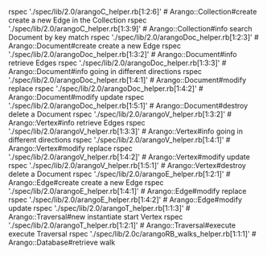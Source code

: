 rspec './spec/lib/2.0/arangoC_helper.rb[1:2:6]' # Arango::Collection#create create a new Edge in the Collection
rspec './spec/lib/2.0/arangoC_helper.rb[1:3:9]' # Arango::Collection#info search Document by key match
rspec './spec/lib/2.0/arangoDoc_helper.rb[1:2:3]' # Arango::Document#create create a new Edge
rspec './spec/lib/2.0/arangoDoc_helper.rb[1:3:2]' # Arango::Document#info retrieve Edges
rspec './spec/lib/2.0/arangoDoc_helper.rb[1:3:3]' # Arango::Document#info going in different directions
rspec './spec/lib/2.0/arangoDoc_helper.rb[1:4:1]' # Arango::Document#modify replace
rspec './spec/lib/2.0/arangoDoc_helper.rb[1:4:2]' # Arango::Document#modify update
rspec './spec/lib/2.0/arangoDoc_helper.rb[1:5:1]' # Arango::Document#destroy delete a Document
rspec './spec/lib/2.0/arangoV_helper.rb[1:3:2]' # Arango::Vertex#info retrieve Edges
rspec './spec/lib/2.0/arangoV_helper.rb[1:3:3]' # Arango::Vertex#info going in different directions
rspec './spec/lib/2.0/arangoV_helper.rb[1:4:1]' # Arango::Vertex#modify replace
rspec './spec/lib/2.0/arangoV_helper.rb[1:4:2]' # Arango::Vertex#modify update
rspec './spec/lib/2.0/arangoV_helper.rb[1:5:1]' # Arango::Vertex#destroy delete a Document
rspec './spec/lib/2.0/arangoE_helper.rb[1:2:1]' # Arango::Edge#create create a new Edge
rspec './spec/lib/2.0/arangoE_helper.rb[1:4:1]' # Arango::Edge#modify replace
rspec './spec/lib/2.0/arangoE_helper.rb[1:4:2]' # Arango::Edge#modify update
rspec './spec/lib/2.0/arangoT_helper.rb[1:1:3]' # Arango::Traversal#new instantiate start Vertex
rspec './spec/lib/2.0/arangoT_helper.rb[1:2:1]' # Arango::Traversal#execute execute Traversal
rspec './spec/lib/2.0c/arangoRB_walks_helper.rb[1:1:1]' # Arango::Database#retrieve walk
